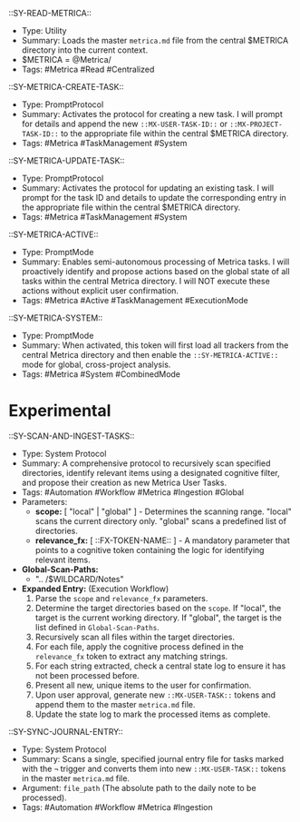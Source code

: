 ::SY-READ-METRICA::
- Type: Utility
- Summary: Loads the master `metrica.md` file from the central $METRICA directory into the current context.
- $METRICA = @Metrica/
- Tags: #Metrica #Read #Centralized

::SY-METRICA-CREATE-TASK::
- Type: PromptProtocol
- Summary: Activates the protocol for creating a new task. I will prompt for details and append the new `::MX-USER-TASK-ID::` or `::MX-PROJECT-TASK-ID::` to the appropriate file within the central $METRICA directory.
- Tags: #Metrica #TaskManagement #System

::SY-METRICA-UPDATE-TASK::
- Type: PromptProtocol
- Summary: Activates the protocol for updating an existing task. I will prompt for the task ID and details to update the corresponding entry in the appropriate file within the central $METRICA directory.
- Tags: #Metrica #TaskManagement #System

::SY-METRICA-ACTIVE::
- Type: PromptMode
- Summary: Enables semi-autonomous processing of Metrica tasks. I will proactively identify and propose actions based on the global state of all tasks within the central Metrica directory. I will NOT execute these actions without explicit user confirmation.
- Tags: #Metrica #Active #TaskManagement #ExecutionMode

::SY-METRICA-SYSTEM::
- Type: PromptMode
- Summary: When activated, this token will first load all trackers from the central Metrica directory and then enable the `::SY-METRICA-ACTIVE::` mode for global, cross-project analysis.
- Tags: #Metrica #System #CombinedMode

# Experimental

::SY-SCAN-AND-INGEST-TASKS::
- Type: System Protocol
- Summary: A comprehensive protocol to recursively scan specified directories, identify relevant items using a designated cognitive filter, and propose their creation as new Metrica User Tasks.
- Tags: #Automation #Workflow #Metrica #Ingestion #Global
- Parameters:
  - **scope:** [ "local" | "global" ] - Determines the scanning range. "local" scans the current directory only. "global" scans a predefined list of directories.
  - **relevance_fx:** [ ::FX-TOKEN-NAME:: ] - A mandatory parameter that points to a cognitive token containing the logic for identifying relevant items.
- **Global-Scan-Paths:**
  - ".. /$WILDCARD/Notes"
- **Expanded Entry:** (Execution Workflow)
  1. Parse the `scope` and `relevance_fx` parameters.
  2. Determine the target directories based on the `scope`. If "local", the target is the current working directory. If "global", the target is the list defined in `Global-Scan-Paths`.
  3. Recursively scan all files within the target directories.
  4. For each file, apply the cognitive process defined in the `relevance_fx` token to extract any matching strings.
  5. For each string extracted, check a central state log to ensure it has not been processed before.
  6. Present all new, unique items to the user for confirmation.
  7. Upon user approval, generate new `::MX-USER-TASK::` tokens and append them to the master `metrica.md` file.
  8. Update the state log to mark the processed items as complete.

::SY-SYNC-JOURNAL-ENTRY::
- Type: System Protocol
- Summary: Scans a single, specified journal entry file for tasks marked with the `¬` trigger and converts them into new `::MX-USER-TASK::` tokens in the master `metrica.md` file.
- Argument: `file_path` (The absolute path to the daily note to be processed).
- Tags: #Automation #Workflow #Metrica #Ingestion
